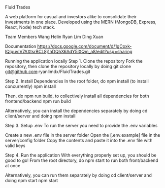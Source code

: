 Fluid Trades

A web platform for casual and investors alike to consolidate their investments in one place. Developed using the MERN (MongoDB, Express, React, Node) tech stack.

Team Members
Wang Helin
Ryan Lim Ding Xuan

Documentation
https://docs.google.com/document/d/1gCoxk-lQIpuvIV7AXtsrBCL8j1hDQhX6AdY5lXQm_a8/edit?usp=sharing 

Running the application locally
Step 1. Clone the repository
Fork the repository, then clone the repository locally by doing
  git clone git@github.com:ryanlimdx/FluidTrades.git
  
Step 2. Install Dependencies
In the root folder, do npm install (to install concurrently)
  npm install

Then, do npm run build, to collectively install all dependencies for both frontend/backend
  npm run build

Alternatively, you can install the dependencies separately by doing cd client/server and doing npm install

Step 3. Setup .env
To run the server you need to provide the .env variables

Create a new .env file in the server folder
Open the [.env.example] file in the server/config folder
Copy the contents and paste it into the .env file with valid keys

Step 4. Run the application
With everything properly set up, you should be good to go! From the root directory, do npm start to run both front/backend at once

Alternatively, you can run them separately by doing cd client/server and doing npm start
  npm start
